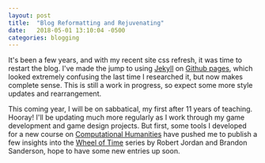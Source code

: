 ```yaml
---
layout: post
title:  "Blog Reformatting and Rejuvenating"
date:   2018-05-01 13:10:04 -0500
categories: blogging
---
```


It's been a few years, and with my recent site css refresh, it was time to restart
the blog. I've made the jump to using [Jekyll](https://jekyllrb.com/) on 
[Github pages](https://pages.github.com/), which looked
extremely confusing the last time I researched it, but now makes complete sense. This 
is still a work in progress, so expect some more style updates and rearrangement.

This coming year, I will be on sabbatical, my first after 11 years of teaching.
Hooray! I'll be updating much more regularly as I work through my game development
and game design projects. But first, some tools I developed for a new course on 
[Computational Humanities](http://mark.goadrich.com/courses/csci270s18/) 
have pushed me to publish a few insights into the 
[Wheel of Time](https://en.wikipedia.org/wiki/The_Wheel_of_Time) series by 
Robert Jordan and Brandon Sanderson, hope to have some
new entries up soon.